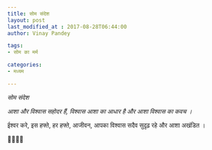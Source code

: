 ```yaml
---
title: सोम संदेश
layout: post
last_modified_at : 2017-08-28T06:44:00
author: Vinay Pandey

tags:
- सोम का मर्म

categories:
- मध्यम

---
```


*सोम संदेश*

*आशा और विश्वास सहोदर हैं,*
*विश्वास आशा का आधार है*
*और*
*आशा विश्वास का कवच ।* 

ईश्वर करे,
इस हफ्ते, हर हफ्ते, आजीवन,
आपका विश्वास सदैव सुदृढ़ रहे 
और आशा अखंडित ।

🙏🌷🌷🙏

